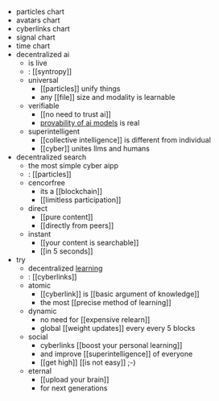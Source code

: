 - particles chart
- avatars chart
- cyberlinks chart
- signal chart
- time chart
- decentralized ai
	- is live
	- : [[syntropy]]
	- universal
		- [[particles]] unify things
		- any [[file]] size and modality is learnable
	- verifiable
		- [[no need to trust ai]]
		- [provability of ai models](cybergraph) is real
	- superintelligent
		- [[collective intelligence]] is different from individual
		- [[cyber]] unites llms and humans
- decentralized search
	- the most simple cyber aipp
	- : [[particles]]
	- cencorfree
		- its a [[blockchain]]
		- [[limitless participation]]
	- direct
		- [[pure content]]
		- [[directly from peers]]
	- instant
		- [[your content is searchable]]
		- [[in 5 seconds]]
- try
	- decentralized [learning](oracle/learn)
	- : [[cyberlinks]]
	- atomic
		- [[cyberlink]] is [[basic argument of knowledge]]
		- the most [[precise method of learning]]
	- dynamic
		- no need for [[expensive relearn]]
		- global [[weight updates]] every every 5 blocks
	- social
		- cyberlinks [[boost your personal learning]]
		- and improve [[superintelligence]] of everyone
		- [[get high]] [[is not easy]] ;-)
	- eternal
		- [[upload your brain]]
		- for next generations